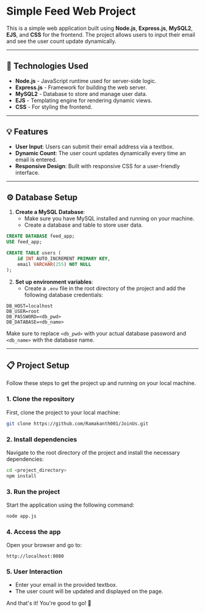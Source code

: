 # Simple Feed Web Project

This is a simple web application built using **Node.js**, **Express.js**, **MySQL2**, **EJS**, and **CSS** for the frontend. The project allows users to input their email and see the user count update dynamically.

---

## 🚀 Technologies Used

- **Node.js** - JavaScript runtime used for server-side logic.
- **Express.js** - Framework for building the web server.
- **MySQL2** - Database to store and manage user data.
- **EJS** - Templating engine for rendering dynamic views.
- **CSS** - For styling the frontend.

---

## 💡 Features

- **User Input**: Users can submit their email address via a textbox.
- **Dynamic Count**: The user count updates dynamically every time an email is entered.
- **Responsive Design**: Built with responsive CSS for a user-friendly interface.

---

## ⚙️ Database Setup

1. **Create a MySQL Database**:
   - Make sure you have MySQL installed and running on your machine.
   - Create a database and table to store user data.

```sql
CREATE DATABASE feed_app;
USE feed_app;

CREATE TABLE users (
    id INT AUTO_INCREMENT PRIMARY KEY,
    email VARCHAR(255) NOT NULL
);
```

2. **Set up environment variables**:
   - Create a `.env` file in the root directory of the project and add the following database credentials:

```
DB_HOST=localhost
DB_USER=root
DB_PASSWORD=<db_pwd>
DB_DATABASE=<db_name>
```

Make sure to replace `<db_pwd>` with your actual database password and `<db_name>` with the database name.

---

## 📋 Project Setup

Follow these steps to get the project up and running on your local machine.

### 1. Clone the repository

First, clone the project to your local machine:

```bash
git clone https://github.com/Ramakanth001/JoinUs.git
```

### 2. Install dependencies

Navigate to the root directory of the project and install the necessary dependencies:

```bash
cd <project_directory>
npm install
```

### 3. Run the project

Start the application using the following command:

```bash
node app.js
```

### 4. Access the app

Open your browser and go to:

```
http://localhost:8080
```

### 5. User Interaction

- Enter your email in the provided textbox.
- The user count will be updated and displayed on the page.

And that's it! You're good to go! 🎉
